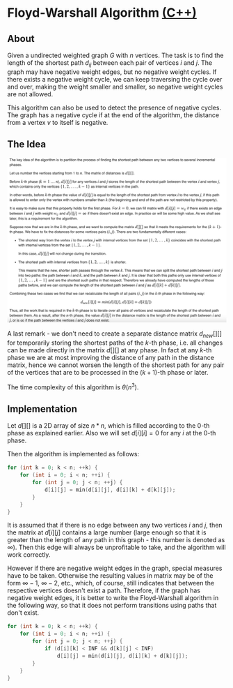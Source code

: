 # Floyd-Warshall Algorithm [(C++)](./floyd-warshall.cpp)

## About

Given a undirected weighted graph $G$ with $n$ vertices. The task is to find the length of the shortest path $d_{ij}$ between each pair of vertices $i$ and $j$. The graph may have negative weight edges, but no negative weight cycles. If there exists a negative weight cycle, we can keep traversing the cycle over and over, making the weight smaller and smaller, so negative weight cycles are not allowed.

This algorithm can also be used to detect the presence of negative cycles. The graph has a negative cycle if at the end of the algorithm, the distance from a vertex $v$ to itself is negative.

## The Idea

![Image](cp-algo-image.png)

A last remark - we don't need to create a separate distance matrix $d_{new}[][]$ for temporarily storing the shortest paths of the $k$-th phase, i.e. all changes can be made directly in the matrix $d[][]$ at any phase. In fact at any $k$-th phase we are at most improving the distance of any path in the distance matrix, hence we cannot worsen the length of the shortest path for any pair of the vertices that are to be processed in the $(k+1)$-th phase or later.

The time complexity of this algorithm is $\theta(n ^ 3)$.

## Implementation

Let $d[][]$ is a 2D array of size $n * n$, which is filled according to the $0$-th phase as explained earlier. Also we will set $d[i][i]=0$ for any $i$ at the $0$-th phase.

Then the algorithm is implemented as follows:

```cpp
for (int k = 0; k < n; ++k) {
    for (int i = 0; i < n; ++i) {
        for (int j = 0; j < n; ++j) {
            d[i][j] = min(d[i][j], d[i][k] + d[k][j]);
        }
    }
}
```

It is assumed that if there is no edge between any two vertices $i$ and $j$, then the matrix at $d[i][j]$ contains a large number (large enough so that it is greater than the length of any path in this graph - this number is denoted as $\infty$). Then this edge will always be unprofitable to take, and the algorithm will work correctly.

However if there are negative weight edges in the graph, special measures have to be taken. Otherwise the resulting values in matrix may be of the form $\infty - 1$, $\infty - 2$, etc., which, of course, still indicates that between the respective vertices doesn't exist a path. Therefore, if the graph has negative weight edges, it is better to write the Floyd-Warshall algorithm in the following way, so that it does not perform transitions using paths that don't exist.

```cpp
for (int k = 0; k < n; ++k) {
    for (int i = 0; i < n; ++i) {
        for (int j = 0; j < n; ++j) {
            if (d[i][k] < INF && d[k][j] < INF)
                d[i][j] = min(d[i][j], d[i][k] + d[k][j]);
        }
    }
}
```
